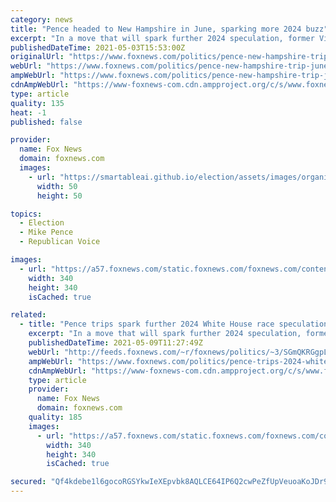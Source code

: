 ```yaml
---
category: news
title: "Pence headed to New Hampshire in June, sparking more 2024 buzz"
excerpt: "In a move that will spark further 2024 speculation, former Vice President Mike Pence will headline a major Republican Party dinner and fundraising event in early June in New Hampshire, the state that for a century has held the first primary in the race for the White House,"
publishedDateTime: 2021-05-03T15:53:00Z
originalUrl: "https://www.foxnews.com/politics/pence-new-hampshire-trip-june-2024-buzz"
webUrl: "https://www.foxnews.com/politics/pence-new-hampshire-trip-june-2024-buzz"
ampWebUrl: "https://www.foxnews.com/politics/pence-new-hampshire-trip-june-2024-buzz.amp"
cdnAmpWebUrl: "https://www-foxnews-com.cdn.ampproject.org/c/s/www.foxnews.com/politics/pence-new-hampshire-trip-june-2024-buzz.amp"
type: article
quality: 135
heat: -1
published: false

provider:
  name: Fox News
  domain: foxnews.com
  images:
    - url: "https://smartableai.github.io/election/assets/images/organizations/foxnews.com-50x50.jpg"
      width: 50
      height: 50

topics:
  - Election
  - Mike Pence
  - Republican Voice

images:
  - url: "https://a57.foxnews.com/static.foxnews.com/foxnews.com/content/uploads/2019/03/340/340/PaulSteinhauser.jpg?ve=1&tl=1"
    width: 340
    height: 340
    isCached: true

related:
  - title: "Pence trips spark further 2024 White House race speculation"
    excerpt: "In a move that will spark further 2024 speculation, former Vice President Mike Pence will headline a major Republican Party dinner and fundraising event in early June in New Hampshire, the state that for a century has held the first primary in the race for the White House."
    publishedDateTime: 2021-05-09T11:27:49Z
    webUrl: "http://feeds.foxnews.com/~r/foxnews/politics/~3/SGmQKRGgpLs/pence-trips-2024-white-house-race-speculation"
    ampWebUrl: "https://www.foxnews.com/politics/pence-trips-2024-white-house-race-speculation.amp"
    cdnAmpWebUrl: "https://www-foxnews-com.cdn.ampproject.org/c/s/www.foxnews.com/politics/pence-trips-2024-white-house-race-speculation.amp"
    type: article
    provider:
      name: Fox News
      domain: foxnews.com
    quality: 185
    images:
      - url: "https://a57.foxnews.com/static.foxnews.com/foxnews.com/content/uploads/2019/03/340/340/PaulSteinhauser.jpg?ve=1&tl=1"
        width: 340
        height: 340
        isCached: true

secured: "Qf4kdebe1l6gocoRGSYkwIeXEpvbk8AQLCE64IP6Q2cwPeZfUpVeuoaKoJDr9Kvmc/HKWRoMktLJuVcyFni9SJ/XHdyHOvRxTpe7BZszyP3wqYexL32XLAY5k7pPp9nItp+YiYstL+RVXyNMUT3byNMROnxwav44jt1BjILtfH5eEbzlsoyryrY4r1feuodCobvWvEZXUNu1vR7I29BRHT1QgZC/KYV8A0KlqPU0CXuzHWOM/tuy5CqfMhLqISxRzJO945sXx0c5ThF3H8EyVF+BCdbnmgFR8F1kj3K396UNB/HUIbsehQmKbHUClk7eBZnB+HmpXWzJxWg4e2FNzdoUwbJzOyR6t8dvMH4TK84=;nJq9J684G35ivLIABrNgsA=="
---
```


